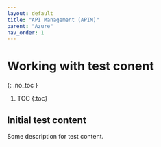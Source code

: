 ```yaml
---
layout: default
title: "API Management (APIM)"
parent: "Azure"
nav_order: 1
---
```


# Working with test conent
{: .no_toc }

1. TOC
{:toc}

## Initial test content

Some description for test content.
